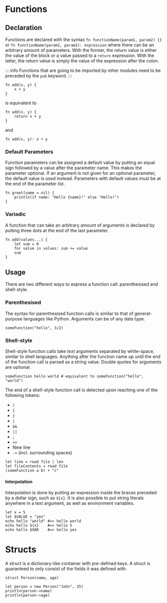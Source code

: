 # Functions

## Declaration

Functions are declared with the syntax `fn functionName(param1, param2) {}` or 
`fn functionName(param1, param2): expression` where there can be an arbitrary 
amount of parameters. With the former, the return value is either the value of 
the block or a value passed to a `return` expression. With the latter, the 
return value is simply the value of the expression after the colon.

::: info
Functions that are going to be imported by other modules need to be
preceded by the `pub` keyword.
:::

```elk
fn add(x, y) {
    x + y
}
```

is equivalent to

```elk
fn add(x, y) {
    return x + y
}
```

and

```elk
fn add(x, y): x + y
```

### Default Parameters

Function parameters can be assigned a default value by putting an equal sign 
followed by a value after the parameter name. This makes the parameter 
optional. If an argument is not given for an optional parameter, the default 
value is used instead. Parameters with default values must be at the end of the 
parameter list.

```elk
fn greet(name = nil) {
    println(if name: "Hello {name}!" else "Hello!")
}
```

### Variadic

A function that can take an arbitrary amount of arguments is declared by 
putting three dots at the end of the last parameter.

```elk
fn add(values...) {
    let sum = 0
    for value in values: sum += value
    sum
}
```

## Usage

There are two different ways to express a function call: parenthesised and 
shell-style.

### Parenthesised

The syntax for parenthesised function calls is similar to that of 
general-purpose languages like Python. Arguments can be of any data type.

```elk
someFunction("hello", 3/2)
```

### Shell-style

Shell-style function calls take _text_ arguments separated by white-space, 
similar to shell languages. Anything after the function name up until the end 
of the function call is parsed as a string value. Double quotes for arguments 
are optional.

```elk
someFunction hello world # equivalent to someFunction("hello", "world")
```

The end of a shell-style function call is detected upon reaching one of the 
following tokens:

* `)`
* `{`
* `}`
* `|`
* `&&`
* `||`
* `;`
* `=>`
* New line
* `->` (incl. surrounding spaces)

```elk
let line = read file | len
let fileContents = read file
(someFunction a b) + "c"
```

#### Interpolation

Interpolation is done by putting an expression inside the braces preceded by a 
dollar sign, such as `${x}`.  It is also possible to put string literals 
anywhere in a text argument, as well as environment variables.

```elk
let x = 5
let $VALUE = "yes"
echo hello "world" #=> hello world
echo hello ${x}    #=> hello 5
echo hello $VAR    #=> hello yes
```

# Structs

A struct is a dictionary-like container with pre-defined keys. A struct
is guaranteed to only consist of the fields it was defined with.

```elk
struct Person(name, age)

let person = new Person("John", 35)
println(person->name)
println(person->age)
```